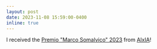 ```yaml
---
layout: post
date: 2023-11-08 15:59:00-0400
inline: true
---
```


I received the [Premio "Marco Somalvico" 2023](https://aixia.it/premi/premio-intelligenza-artificiale-marco-somalvico-biennale/) from [AIxIA](http://www.aixia.it/)!
